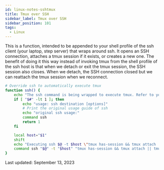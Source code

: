 ```yaml
---
id: linux-notes-sshtmux
title: Tmux over SSH
sidebar_label: Tmux over SSH
sidebar_position: 101
tags:
  - Linux
---
```


This is a function, intended to be appended to your shell profile of the ssh client (your laptop, step server) that wraps around ssh.
It opens an SSH connection, attaches a tmux session if it exists, or creates a new one.
The benefit of doing it this way instead of invoking tmux from the shell profile of the ssh host is that when we detach or exit the tmux session, the SSH session also closes.
When we detach, the SSH connection closed but we can reattach the tmux session when we reconnect.

```bash
# Override ssh to automatically execute tmux
function ssh() {
    echo "The ssh command is being wrapped to execute tmux. Refer to your shell profile."
    if [ "$#" -lt 1 ]; then
        echo "usage: ssh destination [options]"
        # Print the original usage guide of ssh
        echo "original ssh usage:"
        command ssh
        return 1
    fi

    local host="$1"
    shift
    echo "Executing ssh $@ -t $host \"tmux has-session && tmux attach || tmux\""
    command ssh "$@" -t "$host" "tmux has-session && tmux attach || tmux"
}
```

Last updated: September 13, 2023
